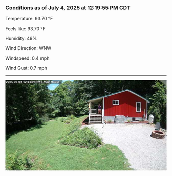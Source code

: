 ### Conditions as of July 4, 2025 at 12:19:55 PM CDT 

Temperature: 93.70 &deg;F

Feels like: 93.70 &deg;F

Humidity: 49%

Wind Direction: WNW

Windspeed: 0.4 mph

Wind Gust: 0.7 mph

---

<img src="./images/latest.jpeg"/>

